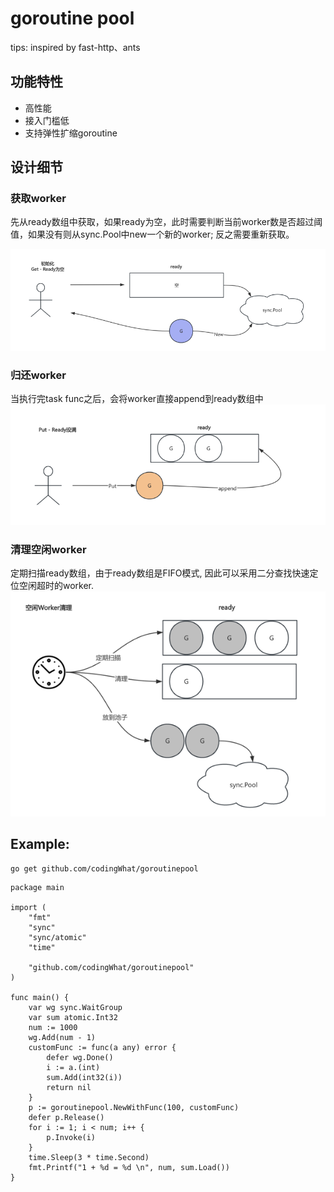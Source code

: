 # goroutine pool

tips: inspired by fast-http、ants

## 功能特性
- 高性能
- 接入门槛低
- 支持弹性扩缩goroutine



## 设计细节
### 获取worker
先从ready数组中获取，如果ready为空，此时需要判断当前worker数是否超过阈值，如果没有则从sync.Pool中new一个新的worker;
反之需要重新获取。

![img.png](img.png)

### 归还worker
当执行完task func之后，会将worker直接append到ready数组中
![img_1.png](img_1.png)

### 清理空闲worker
定期扫描ready数组，由于ready数组是FIFO模式, 因此可以采用二分查找快速定位空闲超时的worker.
![img_2.png](img_2.png)
## Example:

```shell
go get github.com/codingWhat/goroutinepool
```

```golang
package main

import (
	"fmt"
	"sync"
	"sync/atomic"
	"time"

	"github.com/codingWhat/goroutinepool"
)

func main() {
	var wg sync.WaitGroup
	var sum atomic.Int32
	num := 1000
	wg.Add(num - 1)
	customFunc := func(a any) error {
		defer wg.Done()
		i := a.(int)
		sum.Add(int32(i))
		return nil
	}
	p := goroutinepool.NewWithFunc(100, customFunc)
	defer p.Release()
	for i := 1; i < num; i++ {
		p.Invoke(i)
	}
	time.Sleep(3 * time.Second)
	fmt.Printf("1 + %d = %d \n", num, sum.Load())
}	
```
